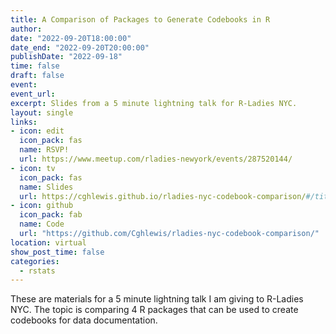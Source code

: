 ```yaml
---
title: A Comparison of Packages to Generate Codebooks in R
author: 
date: "2022-09-20T18:00:00"
date_end: "2022-09-20T20:00:00"
publishDate: "2022-09-18"
time: false
draft: false
event: 
event_url: 
excerpt: Slides from a 5 minute lightning talk for R-Ladies NYC.
layout: single
links:
- icon: edit
  icon_pack: fas
  name: RSVP!
  url: https://www.meetup.com/rladies-newyork/events/287520144/
- icon: tv
  icon_pack: fas
  name: Slides
  url: https://cghlewis.github.io/rladies-nyc-codebook-comparison/#/title-slide
- icon: github
  icon_pack: fab
  name: Code
  url: "https://github.com/Cghlewis/rladies-nyc-codebook-comparison/"
location: virtual
show_post_time: false
categories:
  - rstats
---
```


These are materials for a 5 minute lightning talk I am giving to R-Ladies NYC. The topic is comparing 4 R packages that can be used to create codebooks for data documentation. 